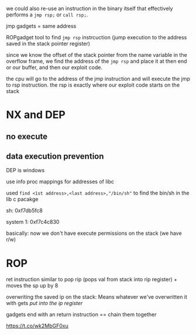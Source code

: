 
we could also re-use an instruction in the binary itself that effectively performs a `jmp rsp;` or `call rsp;`.

jmp gadgets = same address

ROPgadget tool to find `jmp rsp` instrcuction (jump execution to the address saved in the stack pointer register)

since we know the offset of the stack pointer from the name variable in the overflow frame, we find the address of the `jmp rsp` and place it at then end or our buffer, and then our exploit code.

the cpu will go to the address of the jmp instruction and will execute the jmp to rsp instruction. the rsp is exactly where our exploit code starts on the stack

# NX and DEP
## no execute

## data execution prevention
DEP is windows

use info proc mappings for addresses of libc

used `find <1st address>,<last address>,"/bin/sh"` to find the bin/sh in the lib c pacakge

sh: 0xf7db5fc8

system 1: 0xf7c4c830

basically:
now we don't have execute permissions on the stack (we have r/w)

# ROP
ret instruction similar to pop rip (pops val from stack into rip register) + moves the sp up by 8

overwriting the saved ip on the stack:
	Means whatever we've overwritten it with gets *put into the ip register*

gadgets end with an return instruction == chain them together

https://t.co/wk2MbGF0xu